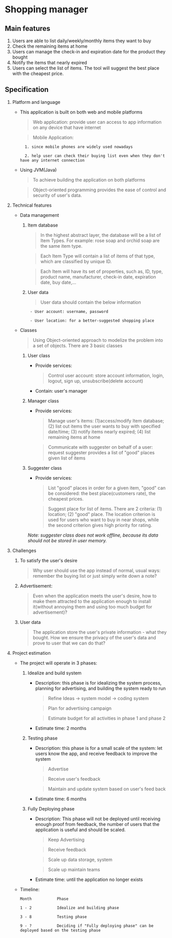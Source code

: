 
# Shopping manager


## Main features

1. Users are able to list daily/weekly/monthly items they want to buy
2. Check the remaining items at home
3. Users can manage the check-in and expiration date for the product they bought
4. Notify the items that nearly expired
5. Users can select the list of items. The tool will suggest the best place with the cheapest price.


## Specification

1. Platform and language
	- This application is built on both web and mobile platforms
		> Web application: provide user can access to app information on any device that have internet

		> Mobile Application: 

			1. since mobile phones are widely used nowadays

			2. help user can check their buying list even when they don't have any internet connection

	- Using JVM(Java)
		> To achieve building the application on both platforms

		> Object-oriented programming provides the ease of control and security of user's data.

2. Technical features
	- Data management
		1. Item database

			> In the highest abstract layer, the database will be a list of Item Types. For example: rose soap and orchid soap are the same item type.

			> Each Item Type will contain a list of items of that type, which are classified by unique ID.

			> Each Item will have its set of properties, such as, ID, type, product name, manufacturer, check-in date, expiration date, buy date,...

		2. User data
			> User data should contain the below information

				- User account: username, password

				- User location: for a better-suggested shopping place

	- Classes
		> Using Object-oriented approach to modelize the problem into a set of objects. There are 3 basic classes

		1. User class
			- Provide services: 

				> Control user account: store account information, login, logout, sign up, unsubscribe(delete account)

			- Contain: user's manager

		2. Manager class
			- Provide services:
				> Manage user's items: (1)access/modify Item database; (2) list out items the user wants to buy with specified date/time; (3) notify items nearly expired; (4) list remaining items at home

				> Communicate with suggester on behalf of a user: request suggester provides a list of "good" places given list of items

		3. Suggester class
			- Provide services:
				> List "good" places in order for a given item, "good" can be considered: the best place(customers rate), the cheapest prices. 

				> Suggest place for list of items. There are 2 criteria: (1) location; (2) "good" place. The location criterion is used for users who want to buy in near shops, while the second criterion gives high priority for rating.

			*Note: suggester class does not work offline, because its data should not be stored in user memory.*

3. Challenges
	1. To satisfy the user's desire
		> Why user should use the app instead of normal, usual ways: remember the buying list or just simply write down a note?

	2. Advertisement:
		> Even when the application meets the user's desire, how to make them attracted to the application enough to install it(without annoying them and using too much budget for advertisement)?

	3. User data
		> The application store the user's private information - what they bought. How we ensure the privacy of the user's data and prove to user that we can do that?

4. Project estimation
	- The project will operate in 3 phases:
		1. Idealize and build system
			- Description: this phase is for idealizing the system process, planning for advertising, and building the system ready to run

				> Refine Ideas -> system model -> coding system

				> Plan for advertising campaign

				> Estimate budget for all activities in phase 1 and phase 2

			- Estimate time: 2 months

		2. Testing phase
			- Description: this phase is for a small scale of the system: let users know the app, and receive feedback to improve the system

				> Advertise 

				> Receive user's feedback

				> Maintain and update system based on user's feed back

			- Estimate time: 6 months

		3. Fully Deploying phase
			- Description: This phase will not be deployed until receiving enough proof from feedback, the number of users that the application is useful and should be scaled.

				> Keep Advertising

				> Receive feedback

				> Scale up data storage, system

				> Scale up maintain teams

			- Estimate time: until the application no longer exists

	- Timeline:
		```
		Month 			Phase

		1 - 2			Idealize and building phase

		3 - 8 			Testing phase

		9 - ?			Deciding if "Fully deploying phase" can be deployed based on the testing phase
		```
